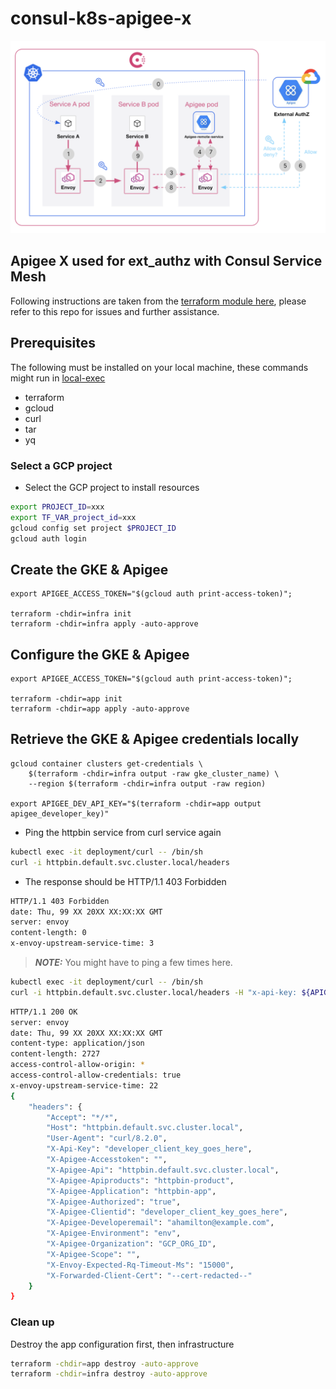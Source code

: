 # consul-k8s-apigee-x

![ext_authz](images/arch.png)

## Apigee X used for ext_authz with Consul Service Mesh

Following instructions are taken from the [terraform module here](https://github.com/apigee/terraform-modules), please refer to this repo for issues and further assistance.

## Prerequisites

The following must be installed on your local machine, these commands might run in [local-exec](https://registry.terraform.io/providers/hashicorp/null/latest/docs/resources/resource)

- terraform
- gcloud
- curl
- tar
- yq

### Select a GCP project

* Select the GCP project to install resources

```sh
export PROJECT_ID=xxx
export TF_VAR_project_id=xxx
gcloud config set project $PROJECT_ID
gcloud auth login
```

## Create the GKE & Apigee
```
export APIGEE_ACCESS_TOKEN="$(gcloud auth print-access-token)";

terraform -chdir=infra init
terraform -chdir=infra apply -auto-approve
```

## Configure the GKE & Apigee

```
export APIGEE_ACCESS_TOKEN="$(gcloud auth print-access-token)";

terraform -chdir=app init
terraform -chdir=app apply -auto-approve
```

## Retrieve the GKE & Apigee credentials locally

```
gcloud container clusters get-credentials \
	$(terraform -chdir=infra output -raw gke_cluster_name) \
    --region $(terraform -chdir=infra output -raw region)

export APIGEE_DEV_API_KEY="$(terraform -chdir=app output apigee_developer_key)"
```


* Ping the httpbin service from curl service again

```sh
kubectl exec -it deployment/curl -- /bin/sh
curl -i httpbin.default.svc.cluster.local/headers
```

* The response should be HTTP/1.1 403 Forbidden

```sh
HTTP/1.1 403 Forbidden
date: Thu, 99 XX 20XX XX:XX:XX GMT
server: envoy
content-length: 0
x-envoy-upstream-service-time: 3
```

> **_NOTE:_** You might have to ping a few times here.

```sh
kubectl exec -it deployment/curl -- /bin/sh
curl -i httpbin.default.svc.cluster.local/headers -H "x-api-key: ${APIGEE_DEV_API_KEY}"
```

```sh
HTTP/1.1 200 OK
server: envoy
date: Thu, 99 XX 20XX XX:XX:XX GMT
content-type: application/json
content-length: 2727
access-control-allow-origin: *
access-control-allow-credentials: true
x-envoy-upstream-service-time: 22
{
    "headers": {
        "Accept": "*/*", 
        "Host": "httpbin.default.svc.cluster.local", 
        "User-Agent": "curl/8.2.0", 
        "X-Api-Key": "developer_client_key_goes_here", 
        "X-Apigee-Accesstoken": "", 
        "X-Apigee-Api": "httpbin.default.svc.cluster.local", 
        "X-Apigee-Apiproducts": "httpbin-product", 
        "X-Apigee-Application": "httpbin-app", 
        "X-Apigee-Authorized": "true", 
        "X-Apigee-Clientid": "developer_client_key_goes_here", 
        "X-Apigee-Developeremail": "ahamilton@example.com", 
        "X-Apigee-Environment": "env", 
        "X-Apigee-Organization": "GCP_ORG_ID", 
        "X-Apigee-Scope": "", 
        "X-Envoy-Expected-Rq-Timeout-Ms": "15000",
        "X-Forwarded-Client-Cert": "--cert-redacted--"
    }
}
```

### Clean up

Destroy the app configuration first, then infrastructure

```sh
terraform -chdir=app destroy -auto-approve
terraform -chdir=infra destroy -auto-approve
```
